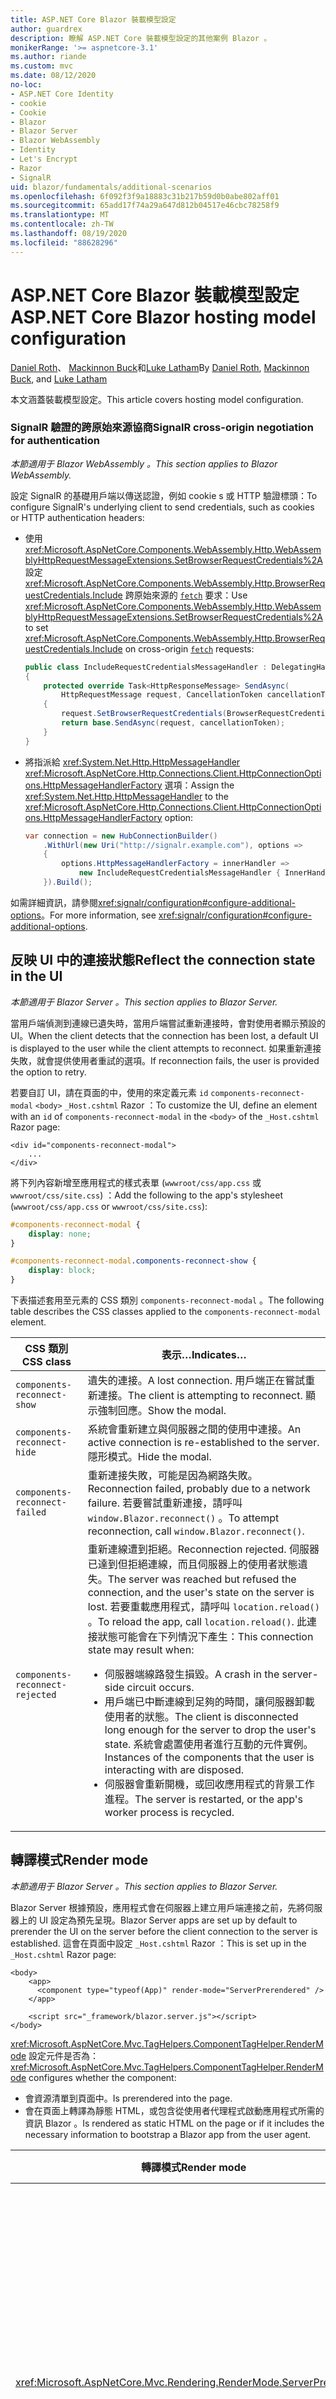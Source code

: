 ```yaml
---
title: ASP.NET Core Blazor 裝載模型設定
author: guardrex
description: 瞭解 ASP.NET Core 裝載模型設定的其他案例 Blazor 。
monikerRange: '>= aspnetcore-3.1'
ms.author: riande
ms.custom: mvc
ms.date: 08/12/2020
no-loc:
- ASP.NET Core Identity
- cookie
- Cookie
- Blazor
- Blazor Server
- Blazor WebAssembly
- Identity
- Let's Encrypt
- Razor
- SignalR
uid: blazor/fundamentals/additional-scenarios
ms.openlocfilehash: 6f092f3f9a18883c31b217b59d0b0abe802aff01
ms.sourcegitcommit: 65add17f74a29a647d812b04517e46cbc78258f9
ms.translationtype: MT
ms.contentlocale: zh-TW
ms.lasthandoff: 08/19/2020
ms.locfileid: "88628296"
---
```

# <a name="aspnet-core-no-locblazor-hosting-model-configuration"></a><span data-ttu-id="5b137-103">ASP.NET Core Blazor 裝載模型設定</span><span class="sxs-lookup"><span data-stu-id="5b137-103">ASP.NET Core Blazor hosting model configuration</span></span>

<span data-ttu-id="5b137-104">[Daniel Roth](https://github.com/danroth27)、 [Mackinnon Buck](https://github.com/MackinnonBuck)和[Luke Latham](https://github.com/guardrex)</span><span class="sxs-lookup"><span data-stu-id="5b137-104">By [Daniel Roth](https://github.com/danroth27), [Mackinnon Buck](https://github.com/MackinnonBuck), and [Luke Latham](https://github.com/guardrex)</span></span>

<span data-ttu-id="5b137-105">本文涵蓋裝載模型設定。</span><span class="sxs-lookup"><span data-stu-id="5b137-105">This article covers hosting model configuration.</span></span>

### <a name="no-locsignalr-cross-origin-negotiation-for-authentication"></a><span data-ttu-id="5b137-106">SignalR 驗證的跨原始來源協商</span><span class="sxs-lookup"><span data-stu-id="5b137-106">SignalR cross-origin negotiation for authentication</span></span>

<span data-ttu-id="5b137-107">*本節適用于 Blazor WebAssembly 。*</span><span class="sxs-lookup"><span data-stu-id="5b137-107">*This section applies to Blazor WebAssembly.*</span></span>

<span data-ttu-id="5b137-108">設定 SignalR 的基礎用戶端以傳送認證，例如 cookie s 或 HTTP 驗證標頭：</span><span class="sxs-lookup"><span data-stu-id="5b137-108">To configure SignalR's underlying client to send credentials, such as cookies or HTTP authentication headers:</span></span>

* <span data-ttu-id="5b137-109">使用 <xref:Microsoft.AspNetCore.Components.WebAssembly.Http.WebAssemblyHttpRequestMessageExtensions.SetBrowserRequestCredentials%2A> 設定 <xref:Microsoft.AspNetCore.Components.WebAssembly.Http.BrowserRequestCredentials.Include> 跨原始來源的 [`fetch`](https://developer.mozilla.org/docs/Web/API/Fetch_API/Using_Fetch) 要求：</span><span class="sxs-lookup"><span data-stu-id="5b137-109">Use <xref:Microsoft.AspNetCore.Components.WebAssembly.Http.WebAssemblyHttpRequestMessageExtensions.SetBrowserRequestCredentials%2A> to set <xref:Microsoft.AspNetCore.Components.WebAssembly.Http.BrowserRequestCredentials.Include> on cross-origin [`fetch`](https://developer.mozilla.org/docs/Web/API/Fetch_API/Using_Fetch) requests:</span></span>

  ```csharp
  public class IncludeRequestCredentialsMessageHandler : DelegatingHandler
  {
      protected override Task<HttpResponseMessage> SendAsync(
          HttpRequestMessage request, CancellationToken cancellationToken)
      {
          request.SetBrowserRequestCredentials(BrowserRequestCredentials.Include);
          return base.SendAsync(request, cancellationToken);
      }
  }
  ```

* <span data-ttu-id="5b137-110">將指派給 <xref:System.Net.Http.HttpMessageHandler> <xref:Microsoft.AspNetCore.Http.Connections.Client.HttpConnectionOptions.HttpMessageHandlerFactory> 選項：</span><span class="sxs-lookup"><span data-stu-id="5b137-110">Assign the <xref:System.Net.Http.HttpMessageHandler> to the <xref:Microsoft.AspNetCore.Http.Connections.Client.HttpConnectionOptions.HttpMessageHandlerFactory> option:</span></span>

  ```csharp
  var connection = new HubConnectionBuilder()
      .WithUrl(new Uri("http://signalr.example.com"), options =>
      {
          options.HttpMessageHandlerFactory = innerHandler => 
              new IncludeRequestCredentialsMessageHandler { InnerHandler = innerHandler };
      }).Build();
  ```

<span data-ttu-id="5b137-111">如需詳細資訊，請參閱<xref:signalr/configuration#configure-additional-options>。</span><span class="sxs-lookup"><span data-stu-id="5b137-111">For more information, see <xref:signalr/configuration#configure-additional-options>.</span></span>

## <a name="reflect-the-connection-state-in-the-ui"></a><span data-ttu-id="5b137-112">反映 UI 中的連接狀態</span><span class="sxs-lookup"><span data-stu-id="5b137-112">Reflect the connection state in the UI</span></span>

<span data-ttu-id="5b137-113">*本節適用于 Blazor Server 。*</span><span class="sxs-lookup"><span data-stu-id="5b137-113">*This section applies to Blazor Server.*</span></span>

<span data-ttu-id="5b137-114">當用戶端偵測到連線已遺失時，當用戶端嘗試重新連接時，會對使用者顯示預設的 UI。</span><span class="sxs-lookup"><span data-stu-id="5b137-114">When the client detects that the connection has been lost, a default UI is displayed to the user while the client attempts to reconnect.</span></span> <span data-ttu-id="5b137-115">如果重新連接失敗，就會提供使用者重試的選項。</span><span class="sxs-lookup"><span data-stu-id="5b137-115">If reconnection fails, the user is provided the option to retry.</span></span>

<span data-ttu-id="5b137-116">若要自訂 UI，請在頁面的中，使用的來定義元素 `id` `components-reconnect-modal` `<body>` `_Host.cshtml` Razor ：</span><span class="sxs-lookup"><span data-stu-id="5b137-116">To customize the UI, define an element with an `id` of `components-reconnect-modal` in the `<body>` of the `_Host.cshtml` Razor page:</span></span>

```cshtml
<div id="components-reconnect-modal">
    ...
</div>
```

<span data-ttu-id="5b137-117">將下列內容新增至應用程式的樣式表單 (`wwwroot/css/app.css` 或 `wwwroot/css/site.css`) ：</span><span class="sxs-lookup"><span data-stu-id="5b137-117">Add the following to the app's stylesheet (`wwwroot/css/app.css` or `wwwroot/css/site.css`):</span></span>

```css
#components-reconnect-modal {
    display: none;
}

#components-reconnect-modal.components-reconnect-show {
    display: block;
}
```

<span data-ttu-id="5b137-118">下表描述套用至元素的 CSS 類別 `components-reconnect-modal` 。</span><span class="sxs-lookup"><span data-stu-id="5b137-118">The following table describes the CSS classes applied to the `components-reconnect-modal` element.</span></span>

| <span data-ttu-id="5b137-119">CSS 類別</span><span class="sxs-lookup"><span data-stu-id="5b137-119">CSS class</span></span>                       | <span data-ttu-id="5b137-120">表示&hellip;</span><span class="sxs-lookup"><span data-stu-id="5b137-120">Indicates&hellip;</span></span> |
| ------------------------------- | ----------------- |
| `components-reconnect-show`     | <span data-ttu-id="5b137-121">遺失的連接。</span><span class="sxs-lookup"><span data-stu-id="5b137-121">A lost connection.</span></span> <span data-ttu-id="5b137-122">用戶端正在嘗試重新連接。</span><span class="sxs-lookup"><span data-stu-id="5b137-122">The client is attempting to reconnect.</span></span> <span data-ttu-id="5b137-123">顯示強制回應。</span><span class="sxs-lookup"><span data-stu-id="5b137-123">Show the modal.</span></span> |
| `components-reconnect-hide`     | <span data-ttu-id="5b137-124">系統會重新建立與伺服器之間的使用中連接。</span><span class="sxs-lookup"><span data-stu-id="5b137-124">An active connection is re-established to the server.</span></span> <span data-ttu-id="5b137-125">隱形模式。</span><span class="sxs-lookup"><span data-stu-id="5b137-125">Hide the modal.</span></span> |
| `components-reconnect-failed`   | <span data-ttu-id="5b137-126">重新連接失敗，可能是因為網路失敗。</span><span class="sxs-lookup"><span data-stu-id="5b137-126">Reconnection failed, probably due to a network failure.</span></span> <span data-ttu-id="5b137-127">若要嘗試重新連接，請呼叫 `window.Blazor.reconnect()` 。</span><span class="sxs-lookup"><span data-stu-id="5b137-127">To attempt reconnection, call `window.Blazor.reconnect()`.</span></span> |
| `components-reconnect-rejected` | <span data-ttu-id="5b137-128">重新連線遭到拒絕。</span><span class="sxs-lookup"><span data-stu-id="5b137-128">Reconnection rejected.</span></span> <span data-ttu-id="5b137-129">伺服器已達到但拒絕連線，而且伺服器上的使用者狀態遺失。</span><span class="sxs-lookup"><span data-stu-id="5b137-129">The server was reached but refused the connection, and the user's state on the server is lost.</span></span> <span data-ttu-id="5b137-130">若要重載應用程式，請呼叫 `location.reload()` 。</span><span class="sxs-lookup"><span data-stu-id="5b137-130">To reload the app, call `location.reload()`.</span></span> <span data-ttu-id="5b137-131">此連接狀態可能會在下列情況下產生：</span><span class="sxs-lookup"><span data-stu-id="5b137-131">This connection state may result when:</span></span><ul><li><span data-ttu-id="5b137-132">伺服器端線路發生損毀。</span><span class="sxs-lookup"><span data-stu-id="5b137-132">A crash in the server-side circuit occurs.</span></span></li><li><span data-ttu-id="5b137-133">用戶端已中斷連線到足夠的時間，讓伺服器卸載使用者的狀態。</span><span class="sxs-lookup"><span data-stu-id="5b137-133">The client is disconnected long enough for the server to drop the user's state.</span></span> <span data-ttu-id="5b137-134">系統會處置使用者進行互動的元件實例。</span><span class="sxs-lookup"><span data-stu-id="5b137-134">Instances of the components that the user is interacting with are disposed.</span></span></li><li><span data-ttu-id="5b137-135">伺服器會重新開機，或回收應用程式的背景工作進程。</span><span class="sxs-lookup"><span data-stu-id="5b137-135">The server is restarted, or the app's worker process is recycled.</span></span></li></ul> |

## <a name="render-mode"></a><span data-ttu-id="5b137-136">轉譯模式</span><span class="sxs-lookup"><span data-stu-id="5b137-136">Render mode</span></span>

<span data-ttu-id="5b137-137">*本節適用于 Blazor Server 。*</span><span class="sxs-lookup"><span data-stu-id="5b137-137">*This section applies to Blazor Server.*</span></span>

<span data-ttu-id="5b137-138">Blazor Server 根據預設，應用程式會在伺服器上建立用戶端連接之前，先將伺服器上的 UI 設定為預先呈現。</span><span class="sxs-lookup"><span data-stu-id="5b137-138">Blazor Server apps are set up by default to prerender the UI on the server before the client connection to the server is established.</span></span> <span data-ttu-id="5b137-139">這會在頁面中設定 `_Host.cshtml` Razor ：</span><span class="sxs-lookup"><span data-stu-id="5b137-139">This is set up in the `_Host.cshtml` Razor page:</span></span>

```cshtml
<body>
    <app>
      <component type="typeof(App)" render-mode="ServerPrerendered" />
    </app>

    <script src="_framework/blazor.server.js"></script>
</body>
```

<span data-ttu-id="5b137-140"><xref:Microsoft.AspNetCore.Mvc.TagHelpers.ComponentTagHelper.RenderMode> 設定元件是否為：</span><span class="sxs-lookup"><span data-stu-id="5b137-140"><xref:Microsoft.AspNetCore.Mvc.TagHelpers.ComponentTagHelper.RenderMode> configures whether the component:</span></span>

* <span data-ttu-id="5b137-141">會資源清單到頁面中。</span><span class="sxs-lookup"><span data-stu-id="5b137-141">Is prerendered into the page.</span></span>
* <span data-ttu-id="5b137-142">會在頁面上轉譯為靜態 HTML，或包含從使用者代理程式啟動應用程式所需的資訊 Blazor 。</span><span class="sxs-lookup"><span data-stu-id="5b137-142">Is rendered as static HTML on the page or if it includes the necessary information to bootstrap a Blazor app from the user agent.</span></span>

| <span data-ttu-id="5b137-143">轉譯模式</span><span class="sxs-lookup"><span data-stu-id="5b137-143">Render mode</span></span> | <span data-ttu-id="5b137-144">描述</span><span class="sxs-lookup"><span data-stu-id="5b137-144">Description</span></span> |
| --- | --- |
| <xref:Microsoft.AspNetCore.Mvc.Rendering.RenderMode.ServerPrerendered> | <span data-ttu-id="5b137-145">將元件轉譯為靜態 HTML，並包含 Blazor Server 應用程式的標記。</span><span class="sxs-lookup"><span data-stu-id="5b137-145">Renders the component into static HTML and includes a marker for a Blazor Server app.</span></span> <span data-ttu-id="5b137-146">當使用者代理程式啟動時，會使用此標記來啟動 Blazor 應用程式。</span><span class="sxs-lookup"><span data-stu-id="5b137-146">When the user-agent starts, this marker is used to bootstrap a Blazor app.</span></span> |
| <xref:Microsoft.AspNetCore.Mvc.Rendering.RenderMode.Server> | <span data-ttu-id="5b137-147">轉譯應用程式的標記 Blazor Server 。</span><span class="sxs-lookup"><span data-stu-id="5b137-147">Renders a marker for a Blazor Server app.</span></span> <span data-ttu-id="5b137-148">不包含元件的輸出。</span><span class="sxs-lookup"><span data-stu-id="5b137-148">Output from the component isn't included.</span></span> <span data-ttu-id="5b137-149">當使用者代理程式啟動時，會使用此標記來啟動 Blazor 應用程式。</span><span class="sxs-lookup"><span data-stu-id="5b137-149">When the user-agent starts, this marker is used to bootstrap a Blazor app.</span></span> |
| <xref:Microsoft.AspNetCore.Mvc.Rendering.RenderMode.Static> | <span data-ttu-id="5b137-150">將元件轉譯為靜態 HTML。</span><span class="sxs-lookup"><span data-stu-id="5b137-150">Renders the component into static HTML.</span></span> |

<span data-ttu-id="5b137-151">不支援從靜態 HTML 網頁轉譯伺服器元件。</span><span class="sxs-lookup"><span data-stu-id="5b137-151">Rendering server components from a static HTML page isn't supported.</span></span>

## <a name="configure-the-no-locsignalr-client-for-no-locblazor-server-apps"></a><span data-ttu-id="5b137-152">設定 SignalR 應用程式的用戶端 Blazor Server</span><span class="sxs-lookup"><span data-stu-id="5b137-152">Configure the SignalR client for Blazor Server apps</span></span>

<span data-ttu-id="5b137-153">*本節適用于 Blazor Server 。*</span><span class="sxs-lookup"><span data-stu-id="5b137-153">*This section applies to Blazor Server.*</span></span>

<span data-ttu-id="5b137-154">在檔案 SignalR 中設定應用程式所使用的用戶端 Blazor Server `Pages/_Host.cshtml` 。</span><span class="sxs-lookup"><span data-stu-id="5b137-154">Configure the SignalR client used by Blazor Server apps in the `Pages/_Host.cshtml` file.</span></span> <span data-ttu-id="5b137-155">將在 `Blazor.start` `_framework/blazor.server.js` 腳本之後以及在標記內呼叫的腳本放在一起 `</body>` 。</span><span class="sxs-lookup"><span data-stu-id="5b137-155">Place a script that calls `Blazor.start` after the `_framework/blazor.server.js` script and inside the `</body>` tag.</span></span>

### <a name="logging"></a><span data-ttu-id="5b137-156">記錄</span><span class="sxs-lookup"><span data-stu-id="5b137-156">Logging</span></span>

<span data-ttu-id="5b137-157">若要設定 SignalR 用戶端記錄：</span><span class="sxs-lookup"><span data-stu-id="5b137-157">To configure SignalR client logging:</span></span>

* <span data-ttu-id="5b137-158">將 `autostart="false"` 屬性新增至 `<script>` 腳本的標記 `blazor.server.js` 。</span><span class="sxs-lookup"><span data-stu-id="5b137-158">Add an `autostart="false"` attribute to the `<script>` tag for the `blazor.server.js` script.</span></span>
* <span data-ttu-id="5b137-159">傳入設定物件 (在 `configureSignalR` 用戶端產生器 `configureLogging` 上使用記錄層級呼叫的) 。</span><span class="sxs-lookup"><span data-stu-id="5b137-159">Pass in a configuration object (`configureSignalR`) that calls `configureLogging` with the log level on the client builder.</span></span>

```cshtml
    ...

    <script autostart="false" src="_framework/blazor.server.js"></script>
    <script>
      Blazor.start({
        configureSignalR: function (builder) {
          builder.configureLogging("information");
        }
      });
    </script>
</body>
```

<span data-ttu-id="5b137-160">在上述範例中， `information` 相當於的記錄層級 <xref:Microsoft.Extensions.Logging.LogLevel.Information?displayProperty=nameWithType> 。</span><span class="sxs-lookup"><span data-stu-id="5b137-160">In the preceding example, `information` is equivalent to a log level of <xref:Microsoft.Extensions.Logging.LogLevel.Information?displayProperty=nameWithType>.</span></span>

### <a name="modify-the-reconnection-handler"></a><span data-ttu-id="5b137-161">修改重新連接處理常式</span><span class="sxs-lookup"><span data-stu-id="5b137-161">Modify the reconnection handler</span></span>

<span data-ttu-id="5b137-162">您可以針對自訂行為修改重新連接處理常式的線路線上活動，例如：</span><span class="sxs-lookup"><span data-stu-id="5b137-162">The reconnection handler's circuit connection events can be modified for custom behaviors, such as:</span></span>

* <span data-ttu-id="5b137-163">以在中斷連接時通知使用者。</span><span class="sxs-lookup"><span data-stu-id="5b137-163">To notify the user if the connection is dropped.</span></span>
* <span data-ttu-id="5b137-164">若要從用戶端執行記錄 (線上路連線時) 。</span><span class="sxs-lookup"><span data-stu-id="5b137-164">To perform logging (from the client) when a circuit is connected.</span></span>

<span data-ttu-id="5b137-165">若要修改連接事件：</span><span class="sxs-lookup"><span data-stu-id="5b137-165">To modify the connection events:</span></span>

* <span data-ttu-id="5b137-166">將 `autostart="false"` 屬性新增至 `<script>` 腳本的標記 `blazor.server.js` 。</span><span class="sxs-lookup"><span data-stu-id="5b137-166">Add an `autostart="false"` attribute to the `<script>` tag for the `blazor.server.js` script.</span></span>
* <span data-ttu-id="5b137-167">針對已中斷連線的連接變更註冊回呼， (`onConnectionDown`) ，並 () 建立/重新建立的連接 `onConnectionUp` 。</span><span class="sxs-lookup"><span data-stu-id="5b137-167">Register callbacks for connection changes for dropped connections (`onConnectionDown`) and established/re-established connections (`onConnectionUp`).</span></span> <span data-ttu-id="5b137-168">**兩者** `onConnectionDown``onConnectionUp`必須指定和。</span><span class="sxs-lookup"><span data-stu-id="5b137-168">**Both** `onConnectionDown` and `onConnectionUp` must be specified.</span></span>

```cshtml
    ...

    <script autostart="false" src="_framework/blazor.server.js"></script>
    <script>
      Blazor.start({
        reconnectionHandler: {
          onConnectionDown: (options, error) => console.error(error);
          onConnectionUp: () => console.log("Up, up, and away!");
        }
      });
    </script>
</body>
```

### <a name="adjust-the-reconnection-retry-count-and-interval"></a><span data-ttu-id="5b137-169">調整重新連接重試計數和間隔</span><span class="sxs-lookup"><span data-stu-id="5b137-169">Adjust the reconnection retry count and interval</span></span>

<span data-ttu-id="5b137-170">若要調整重新連接重試計數和間隔：</span><span class="sxs-lookup"><span data-stu-id="5b137-170">To adjust the reconnection retry count and interval:</span></span>

* <span data-ttu-id="5b137-171">將 `autostart="false"` 屬性新增至 `<script>` 腳本的標記 `blazor.server.js` 。</span><span class="sxs-lookup"><span data-stu-id="5b137-171">Add an `autostart="false"` attribute to the `<script>` tag for the `blazor.server.js` script.</span></span>
* <span data-ttu-id="5b137-172">設定 `maxRetries` 每次重試嘗試 () 時，所允許的重試次數 () 和期間（以毫秒為單位） `retryIntervalMilliseconds` 。</span><span class="sxs-lookup"><span data-stu-id="5b137-172">Set the number of retries (`maxRetries`) and period in milliseconds permitted for each retry attempt (`retryIntervalMilliseconds`).</span></span>

```cshtml
    ...

    <script autostart="false" src="_framework/blazor.server.js"></script>
    <script>
      Blazor.start({
        reconnectionOptions: {
          maxRetries: 3,
          retryIntervalMilliseconds: 2000
        }
      });
    </script>
</body>
```

### <a name="hide-or-replace-the-reconnection-display"></a><span data-ttu-id="5b137-173">隱藏或取代重新連接顯示</span><span class="sxs-lookup"><span data-stu-id="5b137-173">Hide or replace the reconnection display</span></span>

<span data-ttu-id="5b137-174">若要隱藏重新連接顯示：</span><span class="sxs-lookup"><span data-stu-id="5b137-174">To hide the reconnection display:</span></span>

* <span data-ttu-id="5b137-175">將 `autostart="false"` 屬性新增至 `<script>` 腳本的標記 `blazor.server.js` 。</span><span class="sxs-lookup"><span data-stu-id="5b137-175">Add an `autostart="false"` attribute to the `<script>` tag for the `blazor.server.js` script.</span></span>
* <span data-ttu-id="5b137-176"> (或) ，將重新連接處理常式設定 `_reconnectionDisplay` 為空的物件 `{}` `new Object()` 。</span><span class="sxs-lookup"><span data-stu-id="5b137-176">Set the reconnection handler's `_reconnectionDisplay` to an empty object (`{}` or `new Object()`).</span></span>

```cshtml
    ...

    <script autostart="false" src="_framework/blazor.server.js"></script>
    <script>
      window.addEventListener('beforeunload', function () {
        Blazor.defaultReconnectionHandler._reconnectionDisplay = {};
      });
    </script>
</body>
```

<span data-ttu-id="5b137-177">若要取代重新連接顯示，請 `_reconnectionDisplay` 在上述範例中設定為要顯示的元素：</span><span class="sxs-lookup"><span data-stu-id="5b137-177">To replace the reconnection display, set `_reconnectionDisplay` in the preceding example to the element for display:</span></span>

```javascript
Blazor.defaultReconnectionHandler._reconnectionDisplay = 
  document.getElementById("{ELEMENT ID}");
```

<span data-ttu-id="5b137-178">預留位置 `{ELEMENT ID}` 是要顯示之 HTML 元素的識別碼。</span><span class="sxs-lookup"><span data-stu-id="5b137-178">The placeholder `{ELEMENT ID}` is the ID of the HTML element to display.</span></span>

## <a name="influence-html-head-tag-elements"></a><span data-ttu-id="5b137-179">影響 HTML `<head>` 標記元素</span><span class="sxs-lookup"><span data-stu-id="5b137-179">Influence HTML `<head>` tag elements</span></span>

<span data-ttu-id="5b137-180">*本節適用于和的即將推出的 ASP.NET Core 5.0 Blazor WebAssembly 版本 Blazor Server 。*</span><span class="sxs-lookup"><span data-stu-id="5b137-180">*This section applies to the upcoming ASP.NET Core 5.0 release of Blazor WebAssembly and Blazor Server.*</span></span>

<span data-ttu-id="5b137-181">轉譯時， `Title` 、 `Link` 和元件會 `Meta` 新增或更新 HTML 標籤元素中的資料 `<head>` ：</span><span class="sxs-lookup"><span data-stu-id="5b137-181">When rendered, the `Title`, `Link`, and `Meta` components add or update data in the HTML `<head>` tag elements:</span></span>

```razor
@using Microsoft.AspNetCore.Components.Web.Extensions.Head

<Title Value="{TITLE}" />
<Link href="{URL}" rel="stylesheet" />
<Meta content="{DESCRIPTION}" name="description" />
```

<span data-ttu-id="5b137-182">在上述範例中， `{TITLE}` 、和的預留位置 `{URL}` `{DESCRIPTION}` 是字串值、 Razor 變數或 Razor 運算式。</span><span class="sxs-lookup"><span data-stu-id="5b137-182">In the preceding example, placeholders for `{TITLE}`, `{URL}`, and `{DESCRIPTION}` are string values, Razor variables, or Razor expressions.</span></span>

<span data-ttu-id="5b137-183">適用下列特性：</span><span class="sxs-lookup"><span data-stu-id="5b137-183">The following characteristics apply:</span></span>

* <span data-ttu-id="5b137-184">支援伺服器端預先呈現。</span><span class="sxs-lookup"><span data-stu-id="5b137-184">Server-side prerendering is supported.</span></span>
* <span data-ttu-id="5b137-185">`Value`參數是唯一有效的 `Title` 元件參數。</span><span class="sxs-lookup"><span data-stu-id="5b137-185">The `Value` parameter is the only valid parameter for the `Title` component.</span></span>
* <span data-ttu-id="5b137-186">提供給和元件的 HTML 屬性 `Meta` `Link` 會在 [其他屬性](xref:blazor/components/index#attribute-splatting-and-arbitrary-parameters) 中捕捉，並傳遞至轉譯的 HTML 標籤。</span><span class="sxs-lookup"><span data-stu-id="5b137-186">HTML attributes provided to the `Meta` and `Link` components are captured in [additional attributes](xref:blazor/components/index#attribute-splatting-and-arbitrary-parameters) and passed through to the rendered HTML tag.</span></span>
* <span data-ttu-id="5b137-187">針對多個 `Title` 元件，頁面的標題會反映最後轉譯的 `Value` `Title` 元件的。</span><span class="sxs-lookup"><span data-stu-id="5b137-187">For multiple `Title` components, the title of the page reflects the `Value` of the last `Title` component rendered.</span></span>
* <span data-ttu-id="5b137-188">如果有多個 `Meta` 或 `Link` 元件包含在相同的屬性中，每個或元件只會轉譯一個 HTML 標籤 `Meta` `Link` 。</span><span class="sxs-lookup"><span data-stu-id="5b137-188">If multiple `Meta` or `Link` components are included with identical attributes, there's exactly one HTML tag rendered per `Meta` or `Link` component.</span></span> <span data-ttu-id="5b137-189">兩個 `Meta` 或 `Link` 元件無法參考相同的呈現 HTML 標籤。</span><span class="sxs-lookup"><span data-stu-id="5b137-189">Two `Meta` or `Link` components can't refer to the same rendered HTML tag.</span></span>
* <span data-ttu-id="5b137-190">現有或元件的參數變更 `Meta` `Link` 會反映在其呈現的 HTML 標籤中。</span><span class="sxs-lookup"><span data-stu-id="5b137-190">Changes to the parameters of existing `Meta` or `Link` components are reflected in their rendered HTML tags.</span></span>
* <span data-ttu-id="5b137-191">當 `Link` 或 `Meta` 元件不再呈現，且由架構處置時，會移除其轉譯的 HTML 標籤。</span><span class="sxs-lookup"><span data-stu-id="5b137-191">When the `Link` or `Meta` components are no longer rendered and thus disposed by the framework, their rendered HTML tags are removed.</span></span>

<span data-ttu-id="5b137-192">在子元件中使用其中一個架構元件時，只要轉譯包含 framework 元件的子元件，轉譯的 HTML 標籤就會影響父元件的任何其他子元件。</span><span class="sxs-lookup"><span data-stu-id="5b137-192">When one of the framework components is used in a child component, the rendered HTML tag influences any other child component of the parent component as long as the child component containing the framework component is rendered.</span></span> <span data-ttu-id="5b137-193">在子元件中使用其中一個架構元件，並在或中放置 HTML 標籤的差異在於 `wwwroot/index.html` `Pages/_Host.cshtml` 架構元件的轉譯 html 標記：</span><span class="sxs-lookup"><span data-stu-id="5b137-193">The distinction between using the one of these framework components in a child component and placing a an HTML tag in `wwwroot/index.html` or `Pages/_Host.cshtml` is that a framework component's rendered HTML tag:</span></span>

* <span data-ttu-id="5b137-194">可依應用程式狀態修改。</span><span class="sxs-lookup"><span data-stu-id="5b137-194">Can be modified by application state.</span></span> <span data-ttu-id="5b137-195">應用程式狀態無法修改硬式編碼的 HTML 標籤。</span><span class="sxs-lookup"><span data-stu-id="5b137-195">A hard-coded HTML tag can't be modified by application state.</span></span>
* <span data-ttu-id="5b137-196">當父元件不再呈現時，會從 HTML 中移除 `<head>` 。</span><span class="sxs-lookup"><span data-stu-id="5b137-196">Is removed from the HTML `<head>` when the parent component is no longer rendered.</span></span>

## <a name="static-files"></a><span data-ttu-id="5b137-197">靜態檔案</span><span class="sxs-lookup"><span data-stu-id="5b137-197">Static files</span></span>

<span data-ttu-id="5b137-198">*本節適用于 Blazor Server 。*</span><span class="sxs-lookup"><span data-stu-id="5b137-198">*This section applies to Blazor Server.*</span></span>

<span data-ttu-id="5b137-199">若要使用或其他設定來建立其他檔案對應 <xref:Microsoft.AspNetCore.StaticFiles.FileExtensionContentTypeProvider> <xref:Microsoft.AspNetCore.Builder.StaticFileOptions> ，請使用下列 **其中一** 種方法。</span><span class="sxs-lookup"><span data-stu-id="5b137-199">To create additional file mappings with a <xref:Microsoft.AspNetCore.StaticFiles.FileExtensionContentTypeProvider> or configure other <xref:Microsoft.AspNetCore.Builder.StaticFileOptions>, use **one** of the following approaches.</span></span> <span data-ttu-id="5b137-200">在下列範例中， `{EXTENSION}` 預留位置是副檔名，而 `{CONTENT TYPE}` 預留位置是內容類型。</span><span class="sxs-lookup"><span data-stu-id="5b137-200">In the following examples, the `{EXTENSION}` placeholder is the file extension, and the `{CONTENT TYPE}` placeholder is the content type.</span></span>

* <span data-ttu-id="5b137-201">使用下列方法，透過 () 的相依性 [插入 (DI) ](xref:blazor/fundamentals/dependency-injection) 設定選項 `Startup.ConfigureServices` `Startup.cs` <xref:Microsoft.AspNetCore.Builder.StaticFileOptions> ：</span><span class="sxs-lookup"><span data-stu-id="5b137-201">Configure options through [dependency injection (DI)](xref:blazor/fundamentals/dependency-injection) in `Startup.ConfigureServices` (`Startup.cs`) using <xref:Microsoft.AspNetCore.Builder.StaticFileOptions>:</span></span>

  ```csharp
  using Microsoft.AspNetCore.StaticFiles;

  ...

  var provider = new FileExtensionContentTypeProvider();
  provider.Mappings["{EXTENSION}"] = "{CONTENT TYPE}";

  services.Configure<StaticFileOptions>(options =>
  {
      options.ContentTypeProvider = provider;
  });
  ```

  <span data-ttu-id="5b137-202">因為此方法會設定用來提供服務的相同檔案提供者 `blazor.server.js` ，請確定您的自訂設定不會干擾服務 `blazor.server.js` 。</span><span class="sxs-lookup"><span data-stu-id="5b137-202">Because this approach configures the same file provider used to serve `blazor.server.js`, make sure that your custom configuration doesn't interfere with serving `blazor.server.js`.</span></span> <span data-ttu-id="5b137-203">例如，請不要藉由設定提供者來移除 JavaScript 檔案的對應 `provider.Mappings.Remove(".js")` 。</span><span class="sxs-lookup"><span data-stu-id="5b137-203">For example, don't remove the mapping for JavaScript files by configuring the provider with `provider.Mappings.Remove(".js")`.</span></span>

* <span data-ttu-id="5b137-204"><xref:Microsoft.AspNetCore.Builder.StaticFileExtensions.UseStaticFiles%2A>在 () 中使用兩個呼叫 `Startup.Configure` `Startup.cs` ：</span><span class="sxs-lookup"><span data-stu-id="5b137-204">Use two calls to <xref:Microsoft.AspNetCore.Builder.StaticFileExtensions.UseStaticFiles%2A> in `Startup.Configure` (`Startup.cs`):</span></span>
  * <span data-ttu-id="5b137-205">在第一次呼叫時設定自訂檔案提供者 <xref:Microsoft.AspNetCore.Builder.StaticFileOptions> 。</span><span class="sxs-lookup"><span data-stu-id="5b137-205">Configure the custom file provider in the first call with <xref:Microsoft.AspNetCore.Builder.StaticFileOptions>.</span></span>
  * <span data-ttu-id="5b137-206">第二個中間件會 `blazor.server.js` 提供，其使用架構所提供的預設靜態檔案設定 Blazor 。</span><span class="sxs-lookup"><span data-stu-id="5b137-206">The second middleware serves `blazor.server.js`, which uses the default static files configuration provided by the Blazor framework.</span></span>

  ```csharp
  using Microsoft.AspNetCore.StaticFiles;

  ...

  var provider = new FileExtensionContentTypeProvider();
  provider.Mappings["{EXTENSION}"] = "{CONTENT TYPE}";

  app.UseStaticFiles(new StaticFileOptions { ContentTypeProvider = provider });
  app.UseStaticFiles();
  ```

## <a name="additional-resources"></a><span data-ttu-id="5b137-207">其他資源</span><span class="sxs-lookup"><span data-stu-id="5b137-207">Additional resources</span></span>

* <xref:fundamentals/logging/index>
